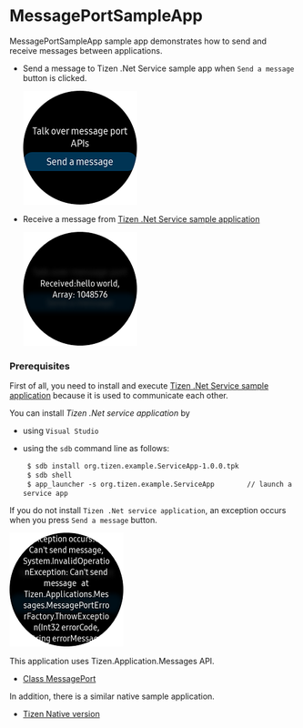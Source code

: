 # MessagePortSampleApp #

MessagePortSampleApp sample app demonstrates how to send and receive messages between applications.

 - Send a message to Tizen .Net Service sample app when `Send a message` button is clicked.

   ![main page](./MessagePortSampleApp_Snapshot.png)

 - Receive a message from [Tizen .Net Service sample application](https://github.com/Samsung/Tizen-CSharp-Samples/tree/master/Wearable/ServiceApp)

   ![main page](./MessagePortSampleApp_ReceiveMessage.png)

### Prerequisites
First of all, you need to install and execute [Tizen .Net Service sample application](https://github.com/Samsung/Tizen-CSharp-Samples/tree/master/Wearable/ServiceApp) because it is used to communicate each other.

You can install *Tizen .Net service application* by 

 - using `Visual Studio` 
 - using the `sdb` command line as follows:

        $ sdb install org.tizen.example.ServiceApp-1.0.0.tpk
        $ sdb shell
        $ app_launcher -s org.tizen.example.ServiceApp        // launch a service app

If you do not install `Tizen .Net service application`, an exception occurs when you press `Send a message` button.

   ![main page](./MessagePortSampleApp_Snapshot-ErrorCase.png)

This application uses Tizen.Application.Messages API.

* [Class MessagePort][MessagePort]

In addition, there is a similar native sample application.

* [Tizen Native version](https://developer.tizen.org/development/sample/native/AppFW/%28Tutorial%29_Message_Port)

   [MessagePort]: <https://developer.tizen.org/dev-guide/csapi/api/Tizen.Applications.Messages.MessagePort.html>



